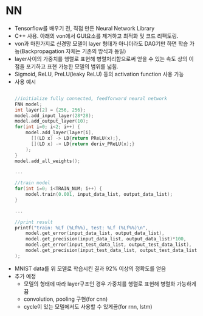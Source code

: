 # NN

* Tensorflow를 배우기 전, 직접 만든 Neural Network Library
* C++ 사용. 아래의 von에서 GUI요소를 제거하고 최적화 및 코드 리팩토링.
* von과 마찬가지로 신경망 모델이 layer 형태가 아니더라도 DAG기만 하면 학습 가능(Backpropagation 자체는 기존의 방식과 동일)
* layer사이의 가중치를 행렬로 표현해 병렬처리함으로써 얻을 수 있는 속도 상의 이점을 포기하고 표현 가능한 모델의 범위를 넓힘.
* Sigmoid, ReLU, PreLU(leaky ReLU) 등의 activation function 사용 가능
* 사용 예시
  ```c++
  
  //initialize fully connected, feedforward neural network
  FNN model;
  int layer[2] = {256, 256};
  model.add_input_layer(28*28);
  model.add_output_layer(10);
  for(int i=0; i<2; i++) {
      model.add_layer(layer[i], 
        [](LD x) -> LD{return PReLU(x);},
        [](LD x) -> LD{return deriv_PReLU(x);}
      );
  }
  model.add_all_weights();
  
  ...
  
  //train model
  for(int i=0; i<TRAIN_NUM; i++) {
      model.train(0.001, input_data_list, output_data_list);
  }
  
  ...
  
  //print result
  printf("train: %Lf (%Lf%%), test: %Lf (%Lf%%)\n",
      model.get_error(input_data_list, output_data_list), 
      model.get_precision(input_data_list, output_data_list)*100, 
      model.get_error(input_test_data_list, output_test_data_list), 
      model.get_precision(input_test_data_list, output_test_data_list)*100
  ); 
  ```
* MNIST data를 위 모델로 학습시킨 결과 92% 이상의 정확도를 얻음  
* 추가 예정  
  * 모델의 형태에 따라 layer구조인 경우 가중치를 행렬로 표현해 병렬화 가능하게끔  
  * convolution, pooling 구현(for cnn)  
  * cycle이 있는 모델에서도 사용할 수 있게끔(for rnn, lstm)  
